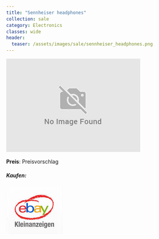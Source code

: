 ```yaml
---
title: "Sennheiser headphones"
collection: sale
category: Electronics
classes: wide
header: 
  teaser: /assets/images/sale/sennheiser_headphones.png
---
```




<a href="">
  <img src="/assets/images/sale/sennheiser_headphones.png" alt="Sennheiser headphones">
</a>

**Preis**: Preisvorschlag


##### Kaufen:
<a href="">
  <img src="/assets/images/ebay.png" alt="Ebay Kleinanzeigen" border: 5px solid #555;>
</a>

